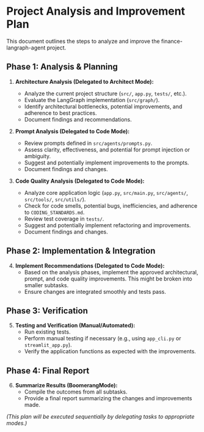 # Project Analysis and Improvement Plan

This document outlines the steps to analyze and improve the finance-langraph-agent project.

## Phase 1: Analysis & Planning

1.  **Architecture Analysis (Delegated to Architect Mode):**

    - Analyze the current project structure (`src/`, `app.py`, `tests/`, etc.).
    - Evaluate the LangGraph implementation (`src/graph/`).
    - Identify architectural bottlenecks, potential improvements, and adherence to best practices.
    - Document findings and recommendations.

2.  **Prompt Analysis (Delegated to Code Mode):**

    - Review prompts defined in `src/agents/prompts.py`.
    - Assess clarity, effectiveness, and potential for prompt injection or ambiguity.
    - Suggest and potentially implement improvements to the prompts.
    - Document findings and changes.

3.  **Code Quality Analysis (Delegated to Code Mode):**
    - Analyze core application logic (`app.py`, `src/main.py`, `src/agents/`, `src/tools/`, `src/utils/`).
    - Check for code smells, potential bugs, inefficiencies, and adherence to `CODING_STANDARDS.md`.
    - Review test coverage in `tests/`.
    - Suggest and potentially implement refactoring and improvements.
    - Document findings and changes.

## Phase 2: Implementation & Integration

4.  **Implement Recommendations (Delegated to Code Mode):**
    - Based on the analysis phases, implement the approved architectural, prompt, and code quality improvements. This might be broken into smaller subtasks.
    - Ensure changes are integrated smoothly and tests pass.

## Phase 3: Verification

5.  **Testing and Verification (Manual/Automated):**
    - Run existing tests.
    - Perform manual testing if necessary (e.g., using `app_cli.py` or `streamlit_app.py`).
    - Verify the application functions as expected with the improvements.

## Phase 4: Final Report

6.  **Summarize Results (BoomerangMode):**
    - Compile the outcomes from all subtasks.
    - Provide a final report summarizing the changes and improvements made.

_(This plan will be executed sequentially by delegating tasks to appropriate modes.)_
